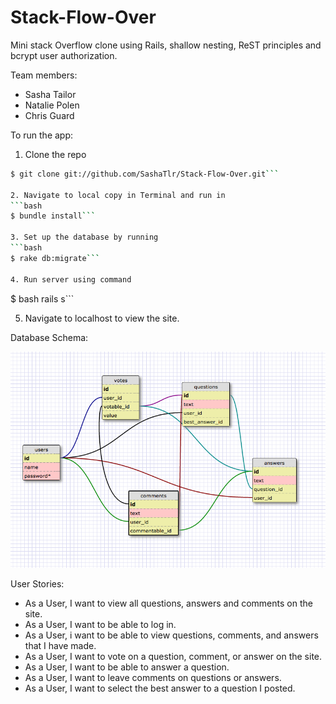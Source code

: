 # Stack-Flow-Over

Mini stack Overflow clone using Rails, shallow nesting, ReST principles and bcrypt user authorization. 

Team members:
- Sasha Tailor
- Natalie Polen
- Chris Guard

To run the app:

1. Clone the repo
```bash 
$ git clone git://github.com/SashaTlr/Stack-Flow-Over.git```

2. Navigate to local copy in Terminal and run in 
```bash 
$ bundle install```

3. Set up the database by running
```bash 
$ rake db:migrate```

4. Run server using command
```
$ bash rails s```

5. Navigate to localhost to view the site.

Database Schema:

![schema](schema.png)

User Stories:

- As a User, I want to view all questions, answers and comments on the site.
- As a User, I want to be able to log in.
- As a User, i want to be able to view questions, comments, and answers that I have made.
- As a User, I want to vote on a question, comment, or answer on the site.
- As a User, I want to be able to answer a question.
- As a User, I want to leave comments on questions or answers.
- As a User, I want to select the best answer to a question I posted.


